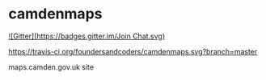 camdenmaps
==========
[![Gitter](https://badges.gitter.im/Join Chat.svg)](https://gitter.im/foundersandcoders/camdenmaps?utm_source=badge&utm_medium=badge&utm_campaign=pr-badge&utm_content=badge)

https://travis-ci.org/foundersandcoders/camdenmaps.svg?branch=master

maps.camden.gov.uk site
